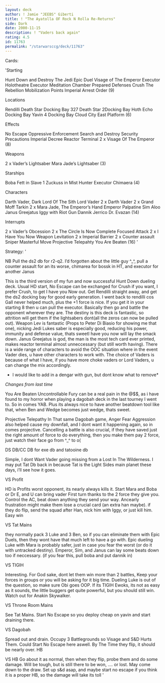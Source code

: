 ```yaml
---
layout: deck
author: ! Jamie "JEEBS" Giberti
title: ! "The Ayatolla OF Rock N Rolla Re-Returns"
side: Dark
date: 2000-11-15
description: ! "Vaders back again"
rating: 4.5
id: 11763
permalink: "/starwarsccg/deck/11763"
---
```

Cards: 

'Starting

Hunt Down and Destroy The Jedi
Epic Duel
Visage of The Emperor
Executor Holotheatre
Executor Meditation Chamber
Prepared Defenses
Crush The Rebellion
Mobilization Points
Imperial Arrest Order (9)

Locations

Rendilli
Death Star Docking Bay 327
Death Star 2Docking Bay
Hoth Echo Docking Bay
Yavin 4 Docking Bay
Cloud City East Platform (6)

Effects

No Escape
Oppressive Enforcement
Search and Destroy
Security Precautions
Imperial Decree
Reactor Terminal
2 x Visage Of The Emperor (8)

Weapons

2 x Vader’s Lightsaber
Mara Jade’s Lightsaber (3)

Starships

Boba Fett in Slave 1
Zuckuss in Mist Hunter
Executor
Chimaera (4)

Characters

Darth Vader, Dark Lord Of The Sith
Lord Vader
2 x Darth Vader
2 x Grand Moff Tarkin
2 x Mara Jade, The Emperor’s Hand
Emperor Palpatine
Sim Aloo
Janus Greejatus
Iggy with Riot Gun
Dannik Jerrico
Dr. Evazan (14)

Interrupts

2 x Vader’s Obcession
2 x The Circle Is Now Complete
Focused Attack
2 x I Have You Now
Weapon Levitation
2 x Imperial Barrier
2 x Counter assault
Sniper
Masterful Move
Projective Telepahty
You Are Beaten (16) '

Strategy: '

NB Pull the ds2 db for r2-q2. I’d forgotten about the little guy ^_^, pull a counter assault for an its worse, chimarea for bossk in HT, and executor for another Janus

This is the third version of my fun and now successful Hunt Down dueling deck. Usual HD start, No Escape can be exchanged
for Crush if you want, I prefer Crush, to get I have you Now out. Get Rendilli straight away,
and get the ds2 docking bay for good early generation. I went back to rendilli cos Gall never helped much, plus the +1 force is nice.
If you get it in your starting 8 then u can pull
the executor. Basically then go and battle the opponent wherever they are. The destiny is this deck
is fantastic, so attrition will get them if the lightsabers dont(all the zeros can now be pulled out).
Weapon Lev is fantastic (Props to Peter Di Biasio for showing me that one), nicking Jedi Lukes saber is especially
good, reducing his power, immunity and defense value, thats sweetI have you now will lay the smack down. Janus Greejatus is god, the man is the most tech card ever printed, makes reactor
terminal almost unneccessary (but still worth having). There is a wide range of characters to avoid the OOC situation
where in the event Vader dies, u have other characters to work with.
The choice of Vaders is because of what I have, if you have more choke vaders or Lord Vaders, u can change the mix accordingly.

* I would like to add in a dengar with gun, but dont know what to remove*

*Changes from last time*

You Are Beaten
Uncontrollable Fury can be a real pain in the @$$, as i have found to my horror when playing a dagobah deck in the last tourney I went to.
So in comes YAB. Plus its always nice to have another beatdown tool like that, when Ben and Wedge becomes just wedge, thats sweet.

Projective Telepathy
In That same Dagobah game, Anger Fear Aggression also helped cause my downfall, and I dont want it happening again, so in comes projective.
Cancelling a battle is also crucial, if they have saved just the right amount of force to do everything, then you make them pay 2 force,
just watch their face go from ^_^ to o(

DS DB/CC DB for exe db and tatooine db

Simple, I dont Want Vader going missing from a Lost In The Wilderness. I may put Tat Db back in because Tat is the Light Sides main planet
these days, i’ll see how it goes.

VS Profit

HD is Profits worst opponent, its nearly always kills it. Start Mara and Boba or Dr E, and U can bring vader First turn thanks to the 2 force they give you. Control the AC, beat down anything they send your way. Ancearly frustration might make them lose a crucial card (an extra han maybe). if they do flip, send the squad after Han, nick him with Iggy, or just kill him. Easy win

VS Tat Mains

they normally pack 3 Luke and 3 Ben, so if you can eliminate them with Epic Duels, then they wont have that much left to have a go with. Epic dueling Luke with Mara is probably safer, just in case you fear the worst (or do it with untracked destiny). Emperor, Sim, and Janus can lay some beats down too if neccessary. (if you fear this, pull boba and put dannik in)

VS TIGIH

Interesting. For God sake, dont let them win more than 2 battles, Keep your forces in groups or you will be asking for it big time. Dueling Luke is out of the question, so make sure Obi goes OOP. If its TIGIH Ewoks, its not as easy as it sounds, the little buggers get quite powerful, but you should still win. Watch out for Anakin Skywalker.

VS Throne Room Mains

See Tat Mains. Start No Escape so you deploy cheap on yavin and start draining there.

VS Dagobah

Spread out and drain. Occupy 3 Battlegrounds so Visage and S&D Hurts Them. Could Start No Escape here aswell. By The Time they flip, it should be nearly over.	HB

VS HB
Go about it as normal, then when they flip, probe them and do some damage. Will be tough, but is still there to be won, .... or lost. May come down to the draw. Set up s&d asap, and maybe start no escape if you think it is a proper HB, so the damage will take its toll	 '
